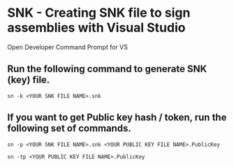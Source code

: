 # SNK - Creating SNK file to sign assemblies with Visual Studio

Open Developer Command Prompt for VS

## Run the following command to generate SNK (key) file.

```
sn -k <YOUR SNK FILE NAME>.snk
```

## If you want to get Public key hash / token, run the following set of commands.

```
sn -p <YOUR SNK FILE NAME>.snk <YOUR PUBLIC KEY FILE NAME>.PublicKey

sn -tp <YOUR PUBLIC KEY FILE NAME>.PublicKey
```
